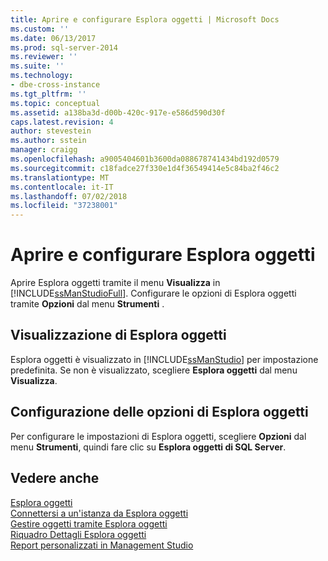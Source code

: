 ```yaml
---
title: Aprire e configurare Esplora oggetti | Microsoft Docs
ms.custom: ''
ms.date: 06/13/2017
ms.prod: sql-server-2014
ms.reviewer: ''
ms.suite: ''
ms.technology:
- dbe-cross-instance
ms.tgt_pltfrm: ''
ms.topic: conceptual
ms.assetid: a138ba3d-d00b-420c-917e-e586d590d30f
caps.latest.revision: 4
author: stevestein
ms.author: sstein
manager: craigg
ms.openlocfilehash: a9005404601b3600da088678741434bd192d0579
ms.sourcegitcommit: c18fadce27f330e1d4f36549414e5c84ba2f46c2
ms.translationtype: MT
ms.contentlocale: it-IT
ms.lasthandoff: 07/02/2018
ms.locfileid: "37238001"
---
```

# <a name="open-and-configure-object-explorer"></a>Aprire e configurare Esplora oggetti
  Aprire Esplora oggetti tramite il menu **Visualizza** in [!INCLUDE[ssManStudioFull](../../includes/ssmanstudiofull-md.md)]. Configurare le opzioni di Esplora oggetti tramite **Opzioni** dal menu **Strumenti** .  
  
## <a name="viewing-object-explorer"></a>Visualizzazione di Esplora oggetti  
 Esplora oggetti è visualizzato in [!INCLUDE[ssManStudio](../../includes/ssmanstudio-md.md)] per impostazione predefinita. Se non è visualizzato, scegliere **Esplora oggetti** dal menu **Visualizza**.  
  
## <a name="configuring-object-explorer-options"></a>Configurazione delle opzioni di Esplora oggetti  
 Per configurare le impostazioni di Esplora oggetti, scegliere **Opzioni** dal menu **Strumenti**, quindi fare clic su **Esplora oggetti di SQL Server**.  
  
## <a name="see-also"></a>Vedere anche  
 [Esplora oggetti](object-explorer.md)   
 [Connettersi a un'istanza da Esplora oggetti](connect-to-an-instance-from-object-explorer.md)   
 [Gestire oggetti tramite Esplora oggetti](manage-objects-by-using-object-explorer.md)   
 [Riquadro Dettagli Esplora oggetti](object-explorer-details-pane.md)   
 [Report personalizzati in Management Studio](custom-reports-in-management-studio.md)  
  
  
